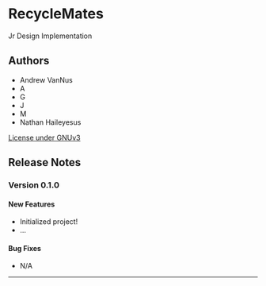 # RecycleMates

Jr Design Implementation

## Authors

* Andrew VanNus
* A
* G
* J
* M
* Nathan Haileyesus

[License under GNUv3](LICENSE)

## Release Notes

### Version 0.1.0

#### New Features

* Initialized project!
* ...

#### Bug Fixes

* N/A

---
